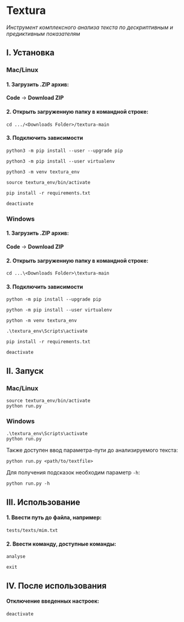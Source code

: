 # Textura

*Инструмент комплексного анализа текста по дескриптивным и предиктивным показателям*

## I. Установка

### Mac/Linux

#### 1. Загрузить .ZIP архив:

**Code** -> **Download ZIP**

#### 2. Открыть загруженную папку в командной строке:

`cd .../<Downloads Folder>/textura-main`

#### 3. Подключить зависимости

```
python3 -m pip install --user --upgrade pip

python3 -m pip install --user virtualenv

python3 -m venv textura_env

source textura_env/bin/activate

pip install -r requirements.txt

deactivate
```

### Windows

#### 1. Загрузить .ZIP архив:

**Code** -> **Download ZIP**

#### 2. Открыть загруженную папку в командной строке:

`cd ...\<Downloads Folder>\textura-main`

#### 3. Подключить зависимости

```
python -m pip install --upgrade pip

python -m pip install --user virtualenv

python -m venv textura_env

.\textura_env\Scripts\activate

pip install -r requirements.txt

deactivate
```

## II. Запуск

### Mac/Linux

```
source textura_env/bin/activate
python run.py
```

### Windows

```
.\textura_env\Scripts\activate
python run.py
```

Также доступен ввод параметра-пути до анализируемого текста:

`python run.py <path/to/textfile>`

Для получения подсказок необходим параметр `-h`:

`python run.py -h`

## III. Использование

#### 1. Ввести путь до файла, например:

`tests/texts/mim.txt`

#### 2. Ввести команду, доступные команды:

`analyse`

`exit`

## IV. После использования

#### Отключение введенных настроек:

`deactivate`
